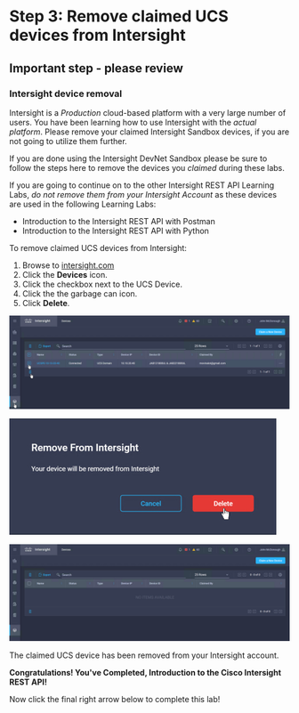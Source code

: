 # Step 3: Remove claimed UCS devices from Intersight

## **Important step - please review**
### Intersight device removal

Intersight is a *Production* cloud-based platform with a very large number of users. You have been learning how to use Intersight with the *actual platform*. Please remove your claimed Intersight Sandbox devices, if you are not going to utilize them further.

If you are done using the Intersight DevNet Sandbox please be sure to follow the steps here to remove the devices you *claimed* during these labs.

If you are going to continue on to the other Intersight REST API Learning Labs, *do not remove them from your Intersight Account* as these devices are used in the following Learning Labs:

- Introduction to the Intersight REST API with Postman
- Introduction to the Intersight REST API with Python

To remove claimed UCS devices from Intersight:

1. Browse to [intersight.com]()
1. Click the **Devices** icon.
1. Click the checkbox next to the UCS Device.
1. Click the the garbage can icon.
1. Click **Delete**.

  ![](assets/images/del-device-01.jpg)

  ![](assets/images/del-device-02.jpg)

  ![](assets/images/del-device-03.jpg)

  The claimed UCS device has been removed from your Intersight account.

**Congratulations! You've Completed, Introduction to the Cisco Intersight REST API!**

Now click the final right arrow below to complete this lab!
